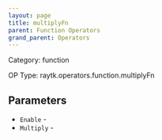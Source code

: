 ```yaml
---
layout: page
title: multiplyFn
parent: Function Operators
grand_parent: Operators
---
```


Category: function

OP Type: raytk.operators.function.multiplyFn

## Parameters

* `Enable` - 
* `Multiply` -
